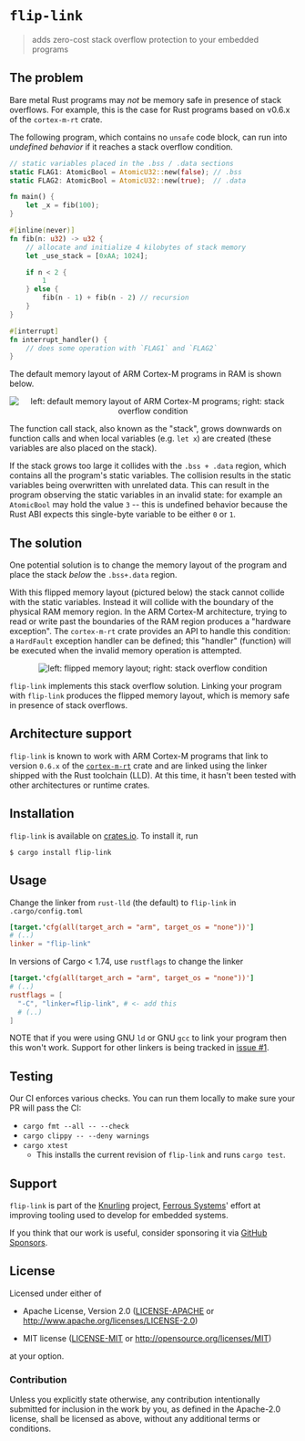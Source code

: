 # `flip-link`

> adds zero-cost stack overflow protection to your embedded programs

## The problem

Bare metal Rust programs may *not* be memory safe in presence of stack overflows.
For example, this is the case for Rust programs based on v0.6.x of the `cortex-m-rt` crate.

The following program, which contains no `unsafe` code block, can run into *undefined behavior* if it reaches a stack overflow condition.

``` rust
// static variables placed in the .bss / .data sections
static FLAG1: AtomicBool = AtomicU32::new(false); // .bss
static FLAG2: AtomicBool = AtomicU32::new(true);  // .data

fn main() {
    let _x = fib(100);
}

#[inline(never)]
fn fib(n: u32) -> u32 {
    // allocate and initialize 4 kilobytes of stack memory
    let _use_stack = [0xAA; 1024];

    if n < 2 {
        1
    } else {
        fib(n - 1) + fib(n - 2) // recursion
    }
}

#[interrupt]
fn interrupt_handler() {
    // does some operation with `FLAG1` and `FLAG2`
}
```

The default memory layout of ARM Cortex-M programs in RAM is shown below.

<p align="center">
  <img src="assets/overflow.svg" alt="left: default memory layout of ARM Cortex-M programs; right: stack overflow condition">
</p>

The function call stack, also known as the "stack", grows downwards on function calls and when local variables (e.g. `let x`) are created (these variables are also placed on the stack).

If the stack grows too large it collides with the `.bss + .data` region, which contains all the program's static variables. The collision results in the static variables being overwritten with unrelated data. This can result in the program observing the static variables in an invalid state: for example an `AtomicBool` may hold the value `3` -- this is undefined behavior because the Rust ABI expects this single-byte variable to be either `0` or `1`.

## The solution

One potential solution is to change the memory layout of the program and place the stack *below* the `.bss+.data` region.

With this flipped memory layout (pictured below) the stack cannot collide with the static variables. Instead it will collide with the boundary of the physical RAM memory region. In the ARM Cortex-M architecture, trying to read or write past the boundaries of the RAM region produces a "hardware exception". The `cortex-m-rt` crate provides an API to handle this condition: a `HardFault` exception handler can be defined; this "handler" (function) will be executed when the invalid memory operation is attempted.

<p align="center">
  <img src="assets/flipped.svg" alt="left: flipped memory layout; right: stack overflow condition">
</p>

`flip-link` implements this stack overflow solution. Linking your program with `flip-link` produces the flipped memory layout, which is memory safe in presence of stack overflows.

## Architecture support

`flip-link` is known to work with ARM Cortex-M programs that link to version `0.6.x` of the [`cortex-m-rt`] crate and are linked using the linker shipped with the Rust toolchain (LLD).
At this time, it hasn't been tested with other architectures or runtime crates.

[`cortex-m-rt`]: https://crates.io/crates/cortex-m-rt

## Installation

`flip-link` is available on [crates.io]. To install it, run

[crates.io]: https://crates.io/crates/flip-link

```console
$ cargo install flip-link
```

## Usage

Change the linker from `rust-lld` (the default) to `flip-link` in `.cargo/config.toml`

``` toml
[target.'cfg(all(target_arch = "arm", target_os = "none"))']
# (..)
linker = "flip-link"
```

In versions of Cargo < 1.74, use `rustflags` to change the linker

``` toml
[target.'cfg(all(target_arch = "arm", target_os = "none"))']
# (..)
rustflags = [
  "-C", "linker=flip-link", # <- add this
  # (..)
]
```

NOTE that if you were using GNU `ld` or GNU `gcc` to link your program then this won't work. Support for other linkers is being tracked in [issue #1].

[issue #1]: https://github.com/knurling-rs/flip-link/issues/1

## Testing

Our CI enforces various checks. You can run them locally to make sure your PR will pass the CI:
* `cargo fmt --all -- --check`
* `cargo clippy -- --deny warnings`
* `cargo xtest`
  * This installs the current revision of `flip-link` and runs `cargo test`.

## Support

`flip-link` is part of the [Knurling] project, [Ferrous Systems]' effort at
improving tooling used to develop for embedded systems.

If you think that our work is useful, consider sponsoring it via [GitHub
Sponsors].

## License

Licensed under either of

- Apache License, Version 2.0 ([LICENSE-APACHE](LICENSE-APACHE) or
  http://www.apache.org/licenses/LICENSE-2.0)

- MIT license ([LICENSE-MIT](LICENSE-MIT) or http://opensource.org/licenses/MIT)

at your option.

### Contribution

Unless you explicitly state otherwise, any contribution intentionally submitted
for inclusion in the work by you, as defined in the Apache-2.0 license, shall be
licensed as above, without any additional terms or conditions.

[Knurling]: https://knurling.ferrous-systems.com
[Ferrous Systems]: https://ferrous-systems.com/
[GitHub Sponsors]: https://github.com/sponsors/knurling-rs
